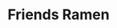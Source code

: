 ---
layout: place
title: "Friends Ramen"
permalink: /illinois/chicago/friends-ramen.html
stateAbbr: IL
stateName: Illinois
cityName: Chicago
seo:
  name: "Friends Ramen"
  type: Restaurant
  links: null
description: "Friends Ramen serves delicious sushi in Chicago, Illinois. Try fresh Japanese dishes for a great dining experience. "
place_id: ChIJEUsvg1LTD4gRGtjI_aG6Erc
photos:
  - name: >-
      places/ChIJEUsvg1LTD4gRGtjI_aG6Erc/photos/AeeoHcJp17-fjbguNk18IH8v09RGYjHARnfJzHwWstEg-LMvf-bWOvnqFzhnATdygKH2xPaWM2tP2JQ4qlcnGb7JziQ2QKzFvQfYcNpgD8CnjPI6Lr6hlwiEKEb8V4Hy572dRsMee9SDi4O8zPp_1mB6gBNMMb8vEjlH5obU9ilp4-AYRpq6aAMPOBpzZJqakLMcurfrQRdPpomuxOZELOwkmGpeeDY-0NFf5tXUjwTtqqHdfiQWWVFT4ye9MDCZ8f-hhNIoDLdb4iH2rq4cuBWVtWnysNWQilA8FejYDo8bxztGyw
    widthPx: 4800
    heightPx: 3200
    authorAttributions:
      - displayName: Friends Ramen
        uri: https://maps.google.com/maps/contrib/103004355809666311339
        photoUri: >-
          https://lh3.googleusercontent.com/a-/ALV-UjWKaJH_0e9PXJTtcVpexL8j3ft1owI1Rtohm2ZDwdZMYNKZkAQ=s100-p-k-no-mo
    flagContentUri: >-
      https://www.google.com/local/imagery/report/?cb_client=maps_api_places.places_api&image_key=!1e10!2sAF1QipO5G1fIXYmQn5H4qDNJKVM4lNYSFOf-euXDuwG2&hl=en-US
    googleMapsUri: >-
      https://www.google.com/maps/place//data=!3m4!1e2!3m2!1sAF1QipO5G1fIXYmQn5H4qDNJKVM4lNYSFOf-euXDuwG2!2e10!4m2!3m1!1s0x880fd352832f4b11:0xb712baa1fdc8d81a
  - name: >-
      places/ChIJEUsvg1LTD4gRGtjI_aG6Erc/photos/AeeoHcLOo22FxBSlurlMXtPiwL4zSJIXUMwg43kunwsyGaACzPSlZMfjY3C0JJnD4UY0Kmq3pWqe-m83dFU69CjUNUW9pkOUA06T2CPxChGO4FXepXUUlIXjcyn4WJ9tUPJL3W_xII_GW-0oEjyHMj07W5PC8tkWNnF5RDHe1sAr9b8Glof4xXI0tpKyYGzYZdiFl5laUmw7f01A_Y75M4tFEM7jJlbkfgCaVaJkCRhczV0Oxz3wot4F-xRo5d80Ol7c1hnjL7CvoPqcY9Uc3LjnYswmcsaScczDdhAkH-R9bhV7-Q
    widthPx: 1365
    heightPx: 1706
    authorAttributions:
      - displayName: Friends Ramen
        uri: https://maps.google.com/maps/contrib/103004355809666311339
        photoUri: >-
          https://lh3.googleusercontent.com/a-/ALV-UjWKaJH_0e9PXJTtcVpexL8j3ft1owI1Rtohm2ZDwdZMYNKZkAQ=s100-p-k-no-mo
    flagContentUri: >-
      https://www.google.com/local/imagery/report/?cb_client=maps_api_places.places_api&image_key=!1e10!2sAF1QipNSaI0G8VksFR6tAkJTGLzxHrDbep-89eR7eD-t&hl=en-US
    googleMapsUri: >-
      https://www.google.com/maps/place//data=!3m4!1e2!3m2!1sAF1QipNSaI0G8VksFR6tAkJTGLzxHrDbep-89eR7eD-t!2e10!4m2!3m1!1s0x880fd352832f4b11:0xb712baa1fdc8d81a
  - name: >-
      places/ChIJEUsvg1LTD4gRGtjI_aG6Erc/photos/AeeoHcLjdtMgQ8UZXOgbihTkQjjNI33YGC-6ioh4tYCjiH3EK9OV7voQdDYpMXXbl3xt_9vdDMSJDd8w1NzrhpOxm8Nr3CMMe146qgPXh0sGYD2W3ckK5B5Ke5q57GcF5ZQPtDzBoEgZtO1BRtaK5G_tildlvymnR_ERcrNbeOYGIUM8SIjT6QwROsdvvgM9uf52XHIpUnWSWL32q_VpuyxBLfFHM4kSWun9bTi5tJg-Ypz-X2f0_1cTPrZj8YKuNYaxm9nv27dnGxllMRiCLGBS_Leu2aaHusQUgqg98gWNHHgxMv-Gmz4ZYnsZZclYCu5WhXaEfCh7RXQwT9km1BxKPrjiS78G7f1jQBq3lXdl41lb5nde4bg1gFzxz7gqx3aPSXmDII8aQML5RWYZlEv8NOjMT4nPNx4fIQQGefY8Hj0SE-wA
    widthPx: 4080
    heightPx: 3072
    authorAttributions:
      - displayName: Felipe Zambrano
        uri: https://maps.google.com/maps/contrib/114798962990076928096
        photoUri: >-
          https://lh3.googleusercontent.com/a-/ALV-UjUYGu6r2J7bOYUNLFBPu2kmk3eUPtWNPM8vFSJr8x5CGdXDGNk=s100-p-k-no-mo
    flagContentUri: >-
      https://www.google.com/local/imagery/report/?cb_client=maps_api_places.places_api&image_key=!1e10!2sCIHM0ogKEICAgIDbhu-EgQE&hl=en-US
    googleMapsUri: >-
      https://www.google.com/maps/place//data=!3m4!1e2!3m2!1sCIHM0ogKEICAgIDbhu-EgQE!2e10!4m2!3m1!1s0x880fd352832f4b11:0xb712baa1fdc8d81a
  - name: >-
      places/ChIJEUsvg1LTD4gRGtjI_aG6Erc/photos/AeeoHcJhvdhsU_0X8BoPx99qTl4cAZColRa9tBvqZaSQypIIUVlE9VMp1txUbht8AruXAu2ci9J_-mKZ87f_1tcFhydkAIIjJHv2-1EjOFHBPV_83T1PHz_0lbNxoEiNcADKJH45dkhIl3T3mS005Ze9ZPN-jfcOz_rVSZR-EyCifJAjX1papv6RQgOSrF7RTeUYs_gY37G0YxXuTGhDDJAL2jgSWtVwS08dvxBS13CvoPeL8jZbLmNq4KzhAgTOzeFozxOPayF9sMnRROBTCymrnW1BWo6wh5e0vn7G_bcvB8StYA
    widthPx: 853
    heightPx: 1280
    authorAttributions:
      - displayName: Friends Ramen
        uri: https://maps.google.com/maps/contrib/103004355809666311339
        photoUri: >-
          https://lh3.googleusercontent.com/a-/ALV-UjWKaJH_0e9PXJTtcVpexL8j3ft1owI1Rtohm2ZDwdZMYNKZkAQ=s100-p-k-no-mo
    flagContentUri: >-
      https://www.google.com/local/imagery/report/?cb_client=maps_api_places.places_api&image_key=!1e10!2sAF1QipM5dL4kjZF2qCFL9B5Pf079k0IeXQ-DTXNVm7XK&hl=en-US
    googleMapsUri: >-
      https://www.google.com/maps/place//data=!3m4!1e2!3m2!1sAF1QipM5dL4kjZF2qCFL9B5Pf079k0IeXQ-DTXNVm7XK!2e10!4m2!3m1!1s0x880fd352832f4b11:0xb712baa1fdc8d81a
  - name: >-
      places/ChIJEUsvg1LTD4gRGtjI_aG6Erc/photos/AeeoHcL6hVZ0Wy5MZ7Bqrp_wJUOwKLHG7utctZHrB8FP-k0DXw5l2bFGJDjl2mkMQqcgKHbcoGiigKkI_K8bseQKMSowmX7Jfzgc48pb4CuzYVHOGkeiP-oHvKtkHoRiJujNNYSiaeHr06YPkzoyUjKtgjV0FEuTNR2Wr245MjUJiV4EtCbQD6I0khyB4WO5QcmTIF_ZntZbFvX2AFnqGY35L_A9qDdrEfeUAv5faPhpmlWok4quhMFm27jI61xBa6ssdgQxY_CgfB474O_K9icxYGp1bBJHq-Ef1g6wHZblbxPaMfbmVIQAJmnNYecGJBKewdVL-hLNizBAvRhv8iy5wpammA5udHdWVJoxDWuPYuMBYKjLae9Ux90NpfhPyCnFcFAsUM7N5Tu09xMplsB9JdoaQuxQ2jj8CzYoGIaQIgc
    widthPx: 4000
    heightPx: 1868
    authorAttributions:
      - displayName: Lee Mickus
        uri: https://maps.google.com/maps/contrib/110705880051249828907
        photoUri: >-
          https://lh3.googleusercontent.com/a-/ALV-UjUnFC8ta_N2Qxo923zMNOa-LGS5W_WWEQDK7V5Rtxz25DH-dKiu=s100-p-k-no-mo
    flagContentUri: >-
      https://www.google.com/local/imagery/report/?cb_client=maps_api_places.places_api&image_key=!1e10!2sCIHM0ogKEICAgMDIx83NMA&hl=en-US
    googleMapsUri: >-
      https://www.google.com/maps/place//data=!3m4!1e2!3m2!1sCIHM0ogKEICAgMDIx83NMA!2e10!4m2!3m1!1s0x880fd352832f4b11:0xb712baa1fdc8d81a
  - name: >-
      places/ChIJEUsvg1LTD4gRGtjI_aG6Erc/photos/AeeoHcJvbhdIrupcADw-aY-XO3cbiKatsNyMK-JkLZyiK1rlfzmN8liUQzOrtPBBZ8b976Zlmjekk2vig9rRAl7fPtRv9tka4VbA5wBpaDyIxavPOqDToc8Nd7PRa87geg6fekmOk67rBoRs3M_lP3fZwkQDM_UcP5jZNcxXXGluxAlp9YovhYsFGSqCurzROTAtJsxK3kV8V9njzW3XWr4vnQ4hQhaPCW-ckMtq6dHNuT3AGN5HlFVrQ-DsWaz2b7Y1JnnSM5JC7tAceLFebuUwLN3SWaMVSAQcHGibqsQ2-QacTkLfCUr4nzJaVviLDWoP1qyXRHxvjjzppm7iP5ex1X7cbBgFRhyCzo4vdUln02RFKgL17PkpBk9iZ4A-rJ7B9VlrT9uevtp5f2RY3EVxKUrGYpJHpZQj2WSmH9oLvv44hJqmJ0E9uRrY7cyvwfru
    widthPx: 3000
    heightPx: 4000
    authorAttributions:
      - displayName: Andres Donoso
        uri: https://maps.google.com/maps/contrib/116970656508802944890
        photoUri: >-
          https://lh3.googleusercontent.com/a-/ALV-UjVdFFf7MRisjCm5INx6MgyOKkPNHqaFWBUOEicGnG1t3d1pR_MHTQ=s100-p-k-no-mo
    flagContentUri: >-
      https://www.google.com/local/imagery/report/?cb_client=maps_api_places.places_api&image_key=!1e10!2sCIABIhADyc5UghZaK2fYU5MACzbg&hl=en-US
    googleMapsUri: >-
      https://www.google.com/maps/place//data=!3m4!1e2!3m2!1sCIABIhADyc5UghZaK2fYU5MACzbg!2e10!4m2!3m1!1s0x880fd352832f4b11:0xb712baa1fdc8d81a
  - name: >-
      places/ChIJEUsvg1LTD4gRGtjI_aG6Erc/photos/AeeoHcITjCT1njDR-yTwHsTCawY1XLP_ntH6o2moLeuFIHix98yftZ7IIKoYbYURr6B5U9RTeDswogDDFLlSOVz6YswuUo8dUt7cPQSVtu25ni1aM2kY3H8YvAWn4dRXGIq_OveUXWxy77oenQ6fHxN_-dgGjXq2rOw0QsDi3AFdvXm1c0sOo-qAlQ1QjDJwN8Ah2xjMq1Dmyv_MupkR2i3exMY12pTqPDBbXPH3PMrWPPmAZmfQODzybH8T9_xOOie_A8r7aIN3T3hi9CqShagMG0Rrd2ynHyAgqqMG8g59rY2aSA
    widthPx: 3200
    heightPx: 4800
    authorAttributions:
      - displayName: Friends Ramen
        uri: https://maps.google.com/maps/contrib/103004355809666311339
        photoUri: >-
          https://lh3.googleusercontent.com/a-/ALV-UjWKaJH_0e9PXJTtcVpexL8j3ft1owI1Rtohm2ZDwdZMYNKZkAQ=s100-p-k-no-mo
    flagContentUri: >-
      https://www.google.com/local/imagery/report/?cb_client=maps_api_places.places_api&image_key=!1e10!2sAF1QipPGPUbW8M_uRrlpqWU5nC1qHHXdxzh-3TwifPM6&hl=en-US
    googleMapsUri: >-
      https://www.google.com/maps/place//data=!3m4!1e2!3m2!1sAF1QipPGPUbW8M_uRrlpqWU5nC1qHHXdxzh-3TwifPM6!2e10!4m2!3m1!1s0x880fd352832f4b11:0xb712baa1fdc8d81a
  - name: >-
      places/ChIJEUsvg1LTD4gRGtjI_aG6Erc/photos/AeeoHcIyXT-efpVGryr3PHt8fHtpt8mjmf8qGm-UMUvTj34oCTyFyeTcgrAJ_Acl6q3XIbfFHDJ_TEwuFJpOZV6CD9TAaUojWB0zU3Us5IqXD8b3l-JlXVdBAASHdS4pb04ac7cBCC573Hdv2DBugP5hvKIckN79L-RNJlbMRNcMzcSe25ToMWQOJ1EAi2qFQhQYlgfHeRFT5yCBBMEv_uphI9V2kHmpJwP9kqOSxQ1vXFTs2UbVRjLD6CbXnjBtPE3REBsNU14TxkvmcpBMOS0II24Y4SYrHLj77pVAW3dIQFYB9K0sP3ywLuPyu6EI_LcjzvICBn6lV3iVQzwJ2qlCqB8TCTZHECswR_pvbjqef_06fM4nQYrfLkefGgeIxkkM1iUvhroB3p9L7NVeQRJD3AzgLnzVQ4l6lEA_EiC8geg
    widthPx: 4032
    heightPx: 3024
    authorAttributions:
      - displayName: Emily Vonderheide
        uri: https://maps.google.com/maps/contrib/103280161790804393359
        photoUri: >-
          https://lh3.googleusercontent.com/a/ACg8ocLopRw5P-fKn5087BSVfaGScsH2vsWY82fPkYYSWD5AJQml0A=s100-p-k-no-mo
    flagContentUri: >-
      https://www.google.com/local/imagery/report/?cb_client=maps_api_places.places_api&image_key=!1e10!2sCIHM0ogKEICAgICv6P7OaQ&hl=en-US
    googleMapsUri: >-
      https://www.google.com/maps/place//data=!3m4!1e2!3m2!1sCIHM0ogKEICAgICv6P7OaQ!2e10!4m2!3m1!1s0x880fd352832f4b11:0xb712baa1fdc8d81a
  - name: >-
      places/ChIJEUsvg1LTD4gRGtjI_aG6Erc/photos/AeeoHcJg2KfgU8o64CPrricq17AJ6uPJgzqoBg02idn7ggLulFg1jKuusWy6aZAzalBp7TpAy2EdBum_D6AJx9-IfcgZtGFbUTkd_BrLgi65hghBkXgU5c59rN26lOGSNGnd1sV6cuDynPiwc4Iz8tu8oAA854b6rSGy0RCd5i8WTCLTZpsTu1knLCB91L6Dcpa45oYPRnmbSDF5OLX0rZjknmLosniaXdWGlv7Ttm19bn_epPV94gMNWRiSvNqNZqWpDHQAlqRik5Py0ICnHI8r0rremMOJZ25C4BylK8OEV9m78CeLUkv9hV8sQPKtJinVJzX8mZ4DUbZSgxXdVwHcvIXDkgTo3jP8aHl47srIdxLH1Lq0Sh2txr202gLwpJ_F_mk0vfAFATKPsGb0aGxLNxTY2xM1OLBV3DmzhTWA9oI
    widthPx: 4080
    heightPx: 3072
    authorAttributions:
      - displayName: Mihir Padechiya
        uri: https://maps.google.com/maps/contrib/105963055650347850217
        photoUri: >-
          https://lh3.googleusercontent.com/a-/ALV-UjUTS1jhnamGkQPzhwAPZ2CZFEX3yQt7T37Ne7L8T-P5IKASh5A=s100-p-k-no-mo
    flagContentUri: >-
      https://www.google.com/local/imagery/report/?cb_client=maps_api_places.places_api&image_key=!1e10!2sCIHM0ogKEICAgMCg-7CfTw&hl=en-US
    googleMapsUri: >-
      https://www.google.com/maps/place//data=!3m4!1e2!3m2!1sCIHM0ogKEICAgMCg-7CfTw!2e10!4m2!3m1!1s0x880fd352832f4b11:0xb712baa1fdc8d81a
  - name: >-
      places/ChIJEUsvg1LTD4gRGtjI_aG6Erc/photos/AeeoHcI4CStt9StVFxxNTh47gGeGfHhpMTO9stc2JtP8e6li6fMTs3RSViyv7Q03N0riJFBxYuK5agmE2RxA3vn0-yuYr8F-ujvAFBVetiSv0I0T-__0Q6UVsVmkhtJmGf9ZxOMwW7g6D9A8N_x6617QrkStAKS0A6JY4z0-QeV6acOqU7PayWfZgGHiTT6zpyjJDfRG_yuhTDv5Hp2O7MbrfzhDz1QaQQ1xHQhIqeN5vMRd6QcKxebfbMnHgRm_0ie2oi1gAvzhQXmIvmwvMGA7YI8ESDbcpil7fiMb1AkJSBSjHXtITQVTJrLxDOJQvu-MrJXP8dCWPhOj2R4KhZsIbMH-XNyrozn1WuYmBynGJsbjuJP12rVllOfOoz4ZjltbQzToIJJEDmvKnLKPXluIWIriqxHZyNwueDkxgHGfDOw
    widthPx: 3072
    heightPx: 4080
    authorAttributions:
      - displayName: Felipe Zambrano
        uri: https://maps.google.com/maps/contrib/114798962990076928096
        photoUri: >-
          https://lh3.googleusercontent.com/a-/ALV-UjUYGu6r2J7bOYUNLFBPu2kmk3eUPtWNPM8vFSJr8x5CGdXDGNk=s100-p-k-no-mo
    flagContentUri: >-
      https://www.google.com/local/imagery/report/?cb_client=maps_api_places.places_api&image_key=!1e10!2sCIHM0ogKEICAgIDbhu-EQQ&hl=en-US
    googleMapsUri: >-
      https://www.google.com/maps/place//data=!3m4!1e2!3m2!1sCIHM0ogKEICAgIDbhu-EQQ!2e10!4m2!3m1!1s0x880fd352832f4b11:0xb712baa1fdc8d81a
address: 808 N State St, Chicago, IL 60610, USA
street: 808 N State St
city: Chicago
state: IL
zip: '60610'
country: USA
neighborhood: Rush & Division
latitude: '41.897088'
longitude: '-87.628335'
accessibility_options:
  wheelchairAccessibleParking: false
business_status: OPERATIONAL
name: Friends Ramen
google_maps_links:
  directionsUri: >-
    https://www.google.com/maps/dir//''/data=!4m7!4m6!1m1!4e2!1m2!1m1!1s0x880fd352832f4b11:0xb712baa1fdc8d81a!3e0
  placeUri: https://maps.google.com/?cid=13191811463431903258
  writeAReviewUri: >-
    https://www.google.com/maps/place//data=!4m3!3m2!1s0x880fd352832f4b11:0xb712baa1fdc8d81a!12e1
  reviewsUri: >-
    https://www.google.com/maps/place//data=!4m4!3m3!1s0x880fd352832f4b11:0xb712baa1fdc8d81a!9m1!1b1
  photosUri: >-
    https://www.google.com/maps/place//data=!4m3!3m2!1s0x880fd352832f4b11:0xb712baa1fdc8d81a!10e5
primary_type: Ramen Restaurant
opening_hours:
  regular: null
  current: null
secondary_opening_hours:
  regular:
    weekdayDescriptions: null
    type: null
  current:
    weekdayDescriptions: null
    type: null
phone: null
price_level: null
price_range: null
rating: null
rating_count: 0
website: null
reviews: null
parking_options: null
payment_options: null
allow_dogs: null
curbside_pickup: null
delivery: null
dine_in: null
good_for_children: null
good_for_groups: null
good_for_sports: null
live_music: null
menu_for_children: null
outdoor_seating: null
reservable: null
restroom: null
serves_beer: null
serves_breakfast: null
serves_brunch: null
serves_cocktails: null
serves_coffee: null
serves_dinner: null
serves_dessert: null
serves_lunch: null
serves_vegetarian_food: null
serves_wine: null
takeout: null
update_category: essentials
summary: null

---